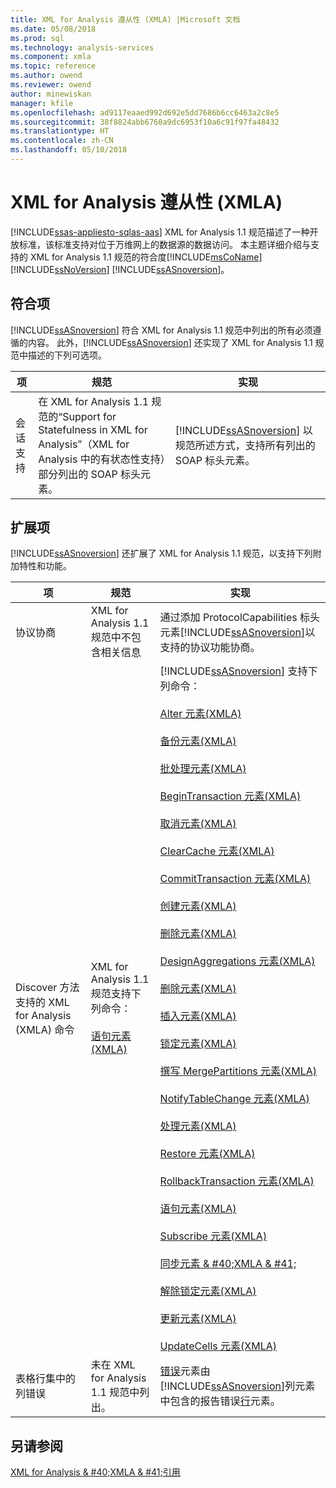 ```yaml
---
title: XML for Analysis 遵从性 (XMLA) |Microsoft 文档
ms.date: 05/08/2018
ms.prod: sql
ms.technology: analysis-services
ms.component: xmla
ms.topic: reference
ms.author: owend
ms.reviewer: owend
author: minewiskan
manager: kfile
ms.openlocfilehash: ad9117eaaed992d692e5dd7686b6cc6463a2c8e5
ms.sourcegitcommit: 38f8824abb6760a9dc6953f10a6c91f97fa48432
ms.translationtype: HT
ms.contentlocale: zh-CN
ms.lasthandoff: 05/10/2018
---
```

# <a name="xml-for-analysis-compliance-xmla"></a>XML for Analysis 遵从性 (XMLA)
[!INCLUDE[ssas-appliesto-sqlas-aas](../../includes/ssas-appliesto-sqlas-aas.md)]
  XML for Analysis 1.1 规范描述了一种开放标准，该标准支持对位于万维网上的数据源的数据访问。 本主题详细介绍与支持的 XML for Analysis 1.1 规范的符合度[!INCLUDE[msCoName](../../includes/msconame-md.md)] [!INCLUDE[ssNoVersion](../../includes/ssnoversion-md.md)] [!INCLUDE[ssASnoversion](../../includes/ssasnoversion-md.md)]。  
  
## <a name="compliant-items"></a>符合项  
 [!INCLUDE[ssASnoversion](../../includes/ssasnoversion-md.md)] 符合 XML for Analysis 1.1 规范中列出的所有必须遵循的内容。 此外，[!INCLUDE[ssASnoversion](../../includes/ssasnoversion-md.md)] 还实现了 XML for Analysis 1.1 规范中描述的下列可选项。  
  
|项|规范|实现|  
|----------|-------------------|--------------------|  
|会话支持|在 XML for Analysis 1.1 规范的“Support for Statefulness in XML for Analysis”（XML for Analysis 中的有状态性支持）部分列出的 SOAP 标头元素。|[!INCLUDE[ssASnoversion](../../includes/ssasnoversion-md.md)] 以规范所述方式，支持所有列出的 SOAP 标头元素。|  
  
## <a name="extensions"></a>扩展项  
 [!INCLUDE[ssASnoversion](../../includes/ssasnoversion-md.md)] 还扩展了 XML for Analysis 1.1 规范，以支持下列附加特性和功能。  
  
|项|规范|实现|  
|----------|-------------------|--------------------|  
|协议协商|XML for Analysis 1.1 规范中不包含相关信息|通过添加 ProtocolCapabilities 标头元素[!INCLUDE[ssASnoversion](../../includes/ssasnoversion-md.md)]以支持的协议功能协商。|  
|Discover 方法支持的 XML for Analysis (XMLA) 命令|XML for Analysis 1.1 规范支持下列命令：<br /><br /> [语句元素&#40;XMLA&#41;](../../analysis-services/xmla/xml-elements-commands/statement-element-xmla.md)|[!INCLUDE[ssASnoversion](../../includes/ssasnoversion-md.md)] 支持下列命令：<br /><br /> [Alter 元素&#40;XMLA&#41;](../../analysis-services/xmla/xml-elements-commands/alter-element-xmla.md)<br /><br /> [备份元素&#40;XMLA&#41;](../../analysis-services/xmla/xml-elements-commands/backup-element-xmla.md)<br /><br /> [批处理元素&#40;XMLA&#41;](../../analysis-services/xmla/xml-elements-commands/batch-element-xmla.md)<br /><br /> [BeginTransaction 元素&#40;XMLA&#41;](../../analysis-services/xmla/xml-elements-commands/begintransaction-element-xmla.md)<br /><br /> [取消元素&#40;XMLA&#41;](../../analysis-services/xmla/xml-elements-commands/cancel-element-xmla.md)<br /><br /> [ClearCache 元素&#40;XMLA&#41;](../../analysis-services/xmla/xml-elements-commands/clearcache-element-xmla.md)<br /><br /> [CommitTransaction 元素&#40;XMLA&#41;](../../analysis-services/xmla/xml-elements-commands/committransaction-element-xmla.md)<br /><br /> [创建元素&#40;XMLA&#41;](../../analysis-services/xmla/xml-elements-commands/create-element-xmla.md)<br /><br /> [删除元素&#40;XMLA&#41;](../../analysis-services/xmla/xml-elements-commands/delete-element-xmla.md)<br /><br /> [DesignAggregations 元素&#40;XMLA&#41;](../../analysis-services/xmla/xml-elements-commands/designaggregations-element-xmla.md)<br /><br /> [删除元素&#40;XMLA&#41;](../../analysis-services/xmla/xml-elements-commands/drop-element-xmla.md)<br /><br /> [插入元素&#40;XMLA&#41;](../../analysis-services/xmla/xml-elements-commands/insert-element-xmla.md)<br /><br /> [锁定元素&#40;XMLA&#41;](../../analysis-services/xmla/xml-elements-commands/lock-element-xmla.md)<br /><br /> [撰写 MergePartitions 元素&#40;XMLA&#41;](../../analysis-services/xmla/xml-elements-commands/mergepartitions-element-xmla.md)<br /><br /> [NotifyTableChange 元素&#40;XMLA&#41;](../../analysis-services/xmla/xml-elements-commands/notifytablechange-element-xmla.md)<br /><br /> [处理元素&#40;XMLA&#41;](../../analysis-services/xmla/xml-elements-commands/process-element-xmla.md)<br /><br /> [Restore 元素&#40;XMLA&#41;](../../analysis-services/xmla/xml-elements-commands/restore-element-xmla.md)<br /><br /> [RollbackTransaction 元素&#40;XMLA&#41;](../../analysis-services/xmla/xml-elements-commands/rollbacktransaction-element-xmla.md)<br /><br /> [语句元素&#40;XMLA&#41;](../../analysis-services/xmla/xml-elements-commands/statement-element-xmla.md)<br /><br /> [Subscribe 元素&#40;XMLA&#41;](../../analysis-services/xmla/xml-elements-commands/subscribe-element-xmla.md)<br /><br /> [同步元素 & #40;XMLA & #41;](../../analysis-services/xmla/xml-elements-commands/synchronize-element-xmla.md)<br /><br /> [解除锁定元素&#40;XMLA&#41;](../../analysis-services/xmla/xml-elements-commands/unlock-element-xmla.md)<br /><br /> [更新元素&#40;XMLA&#41;](../../analysis-services/xmla/xml-elements-commands/update-element-xmla.md)<br /><br /> [UpdateCells 元素&#40;XMLA&#41;](../../analysis-services/xmla/xml-elements-commands/updatecells-element-xmla.md)|  
|表格行集中的列错误|未在 XML for Analysis 1.1 规范中列出。|[错误](../../analysis-services/xmla/xml-elements-properties/error-element-xmla.md)元素由[!INCLUDE[ssASnoversion](../../includes/ssasnoversion-md.md)]列元素中包含的报告错误[行](../../analysis-services/xmla/xml-elements-properties/error-element-xmla.md)元素。|  
  
## <a name="see-also"></a>另请参阅  
 [XML for Analysis & #40;XMLA & #41;引用](../../analysis-services/xmla/xml-for-analysis-xmla-reference.md)  
  
  
